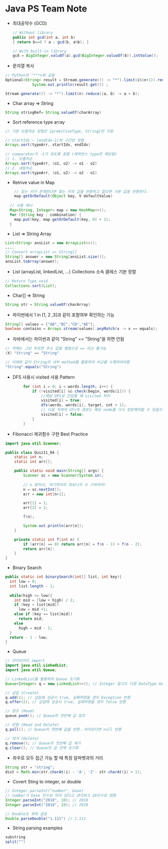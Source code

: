 # Java PS Team Note

- 최대공약수 (GCD)

  ```java
  // Without library
  public int gcd(int a, int b) 
  { return b==0 ? a : gcd(b, a%b); }
  
  // With built-in library
  gcd = BigInteger.valuOf(a).gcd(BigInteger.valuoOf(b)).intValue();
  ```

- 문자열 복사

```java
// Python의 "*"*n와 같음
Optional<String> result = Stream.generate(() -> "*").limit(i%(n+1)).reduce((a, b) -> a + b);
            System.out.println(result.get()) ;

Stream.generate(() -> "*").limit(n).reduce((a, b) -> a + b);
```

- Char array => String

```java
String stringRef= String.valueOf(charArray)
```

- Sort reference type array

``` java
// 기본 오름차순 정렬은 {premitiveType, String}만 지원

// startIdx ~ (endIdx-1)의 구간만 정렬
Arrays.sort(typeArr, startIdx, endIdx)
  
// comparator가 -1가 되도록 정렬 (레퍼런스 type만 해당함)
// 1. 오름차순
Arrays.sort(typeArr, (o1, o2) -> o1 - o2)
// 2. 내림차순
Arrays.sort(typeArr, (o1, o2) -> o2 - o1)
```

- Retrive value in Map

```java
 	// 찾는 키가 존재한다면 찾는 키의 값을 반환하고 없다면 기본 값을 반환한다.
	map.getOrDefault(Object key, V defaultValue)
  
  // 사용 예시
  Map<String, Integer> map = new HashMap<>();
  for (String key : combination) {
    map.put(key, map.getOrDefault(key, 0) + 1);
  }
```

- List => String Array

```java
List<String> ansList = new ArrayList<>();
....
// Convert arrayList => String[]  
String[] answer = new String[ansList.size()];
ansList.toArray(answer);
```

- List (arrayList, linkedList, ...) Collections 소속 클레스 기본 정렬

```java
// Return Type void
Collections.sort(List);
```

- Char[] => String

```java
String str = String.valueOf(charArray)
```

- 파이썬에서 1 in [1, 2 ,3]과 같이 포함여부 확인하는 기능

```java
String[] values = {"AB","BC","CD","AE"};
boolean contains = Arrays.stream(values).anyMatch(x -> x == equals);
```

- 자바에서는 파이썬과 같이 "String" == "String"을 하면 안됨

```java
// 객체는 그냥 부르면 주소 값을 뱉음으로 == 비교 불가능
(X) "String" == "String"

// 아래와 같이 String의 내부 method를 활용하여 비교를 수행하여야함
"String".equals("String")
```

- DFS 사용시 visited 사용 Pattern

```java
        for (int i = 0; i < words.length; i++) {
            if (!visited[i] && check(begin, words[i])) {
                //해당 DFS로 진입할 때 visited 처리
              	visited[i] = true;
                dfs(words, words[i], target, cnt + 1);
                // 다음 차례의 dfs의 경로는 해당 node를 다시 방문해야할 수 있음으로 방문 기록 지워줘야함
                visited[i] = false;
            }
        }
```

- Fibonacci 제귀함수 구현 Best Practice

```java
import java.util.Scanner;

public class Quiz11_04 {
    static int n;
    static int arr[];

    public static void main(String[] args) {
        Scanner sc = new Scanner(System.in);
				
      	// n 받아서, 여기까지의 피보나치 수 구하여랴!
        n = sc.nextInt();
        arr = new int[n+1];

        arr[1] = 1;
        arr[2] = 2;

        f(n);

        System.out.println(arr[n]);
    }

    private static int f(int n) {
        if (arr[n] == 0) return arr[n] = f(n - 1) + f(n - 2);
        return arr[n];
    }
}
```

- Binary Search

```java
public static int binarySearch(int[] list, int key){
  int low = 0;
  int list.length - 1;
  
  while(high >= low){
    int mid = (low + high) / 2;
    if (key > list[mid]) 
      low = mid +1;
    else if (key == list[mid])
      return mid;
    else
      high = mid - 1;
  }
  return - 1 - low; 
}
```

- Queue

```java
// 라이브러리 import
import java.util.LinkedList;
import java.util.Queue;

// LinkedList를 활용하여 Queue 초기화
Queue<Integer> q = new LinkedList<>(); // Integer 말고도 다른 DataType Generic으로 사용가능

// 삽입 (Create)
q.add(1); // 삽입에 성공시 true, 실패하였을 경우 Exception 반환 
q.offer(2); // 삽입에 성공시 true, 실패하였을 경우 false 반환 

// 참조 (Read)
queue.peek(); // Queue의 첫번째 값 참조

// 반환 (Read and Delete)
q.poll(); // Queue의 첫번째 값을 반환. 비어있다면 null 반환

// 제거 (Delete)
q.remove(); // Queue의 첫번째 값 제거
q.clear(); // Queue의 값 전체 초기화
```

- 좌우로 모두 접근 가능 할 때 특정 알파벳과의 거리

```java
String str = "string";
dist = Math.min(str.charAt(i) - 'A', 'Z'- str.charAt(i) + 1);
```

- Covert Sting to integer, or double

```java
// Integer.parseInt("number", base)
// number가 base 진수로 되어 있다고 생각하고 10진수로 변환
Integer.parseInt("2018", 10); // 2018
Integer.parseInt("2018", 10); // 2018

// Double도 위와 같음
Double.parseDouble("1.111") // 1.111
```

- String parsing examples

```java
substring
split("")
```

